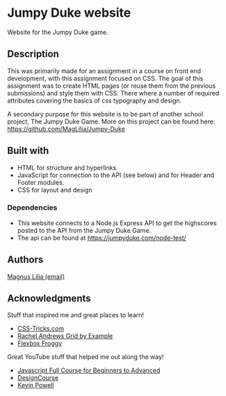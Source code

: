 
# Jumpy Duke website

Website for the Jumpy Duke game. 

## Description

This was primarily made for an assignment in a course on front end development, with this assignment focused on CSS. 
The goal of this assignment was to create HTML pages (or reuse them from the previous submissions) and style them with CSS. There where a number of required attributes covering the basics of css typography and design. 

A secondary purpose for this website is to be part of another school project, The Jumpy Duke Game. More on this project can be found here:
https://github.com/MagLilja/Jumpy-Duke


## Built with

* HTML for structure and hyperlinks
* JavaScript for connection to the API (see below) and for Header and Footer modules. 
* CSS for layout and design

### Dependencies

* This website connects to a Node.js Express API to get the highscores posted to the API from the Jumpy Duke Game. 
* The api can be found at https://jumpyduke.com/node-test/



## Authors

[Magnus Lilja (email)](mailto:magnus@connoisseur.se)  




## Acknowledgments

Stuff that inspired me and great places to learn!
* [CSS-Tricks.com](https://css-tricks.com/)
* [Rachel Andrews Grid by Example](https://gridbyexample.com/)
* [Flexbox Froggy](https://flexboxfroggy.com/)

Great YouTube stuff that helped me out along the way!
* [Javascript Full Course for Beginners to Advanced](https://www.youtube.com/watch?v=dOnAC2Rr-6A)
* [ DesignCourse ](https://www.youtube.com/c/DesignCourse)
* [ Kevin Powell ](https://www.youtube.com/kepowob)


